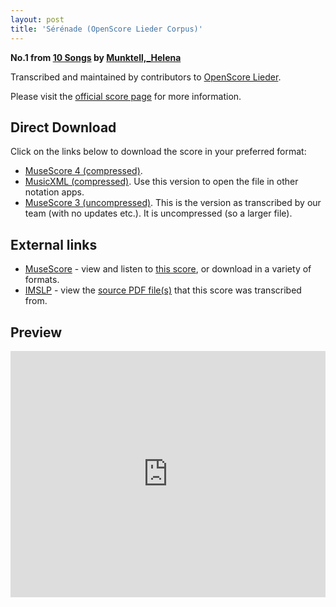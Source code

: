 ```yaml
---
layout: post
title: 'Sérénade (OpenScore Lieder Corpus)'
---
```


__No.1 from [10 Songs](https://fourscoreandmore.org/openscore/lieder/Munktell,_Helena/10_Songs/) by [Munktell,_Helena](https://fourscoreandmore.org/openscore/lieder/Munktell,_Helena)__

Transcribed and maintained by contributors to [OpenScore Lieder].

Please visit the [official score page] for more information.

[official score page]: https://musescore.com/openscore-lieder-corpus/scores/6654094
[OpenScore Lieder]: https://musescore.com/openscore-lieder-corpus

## Direct Download

Click on the links below to download the score in your preferred format:
- [MuseScore 4 (compressed)](https://fourscoreandmore.org/openscore/lieder/Munktell,_Helena/10_Songs/01_S%C3%A9r%C3%A9nade.mscz).
- [MusicXML (compressed)](https://fourscoreandmore.org/openscore/lieder/Munktell,_Helena/10_Songs/01_S%C3%A9r%C3%A9nade.mxl). Use this version to open the file in other notation apps.
- [MuseScore 3 (uncompressed)](https://raw.githubusercontent.com/OpenScore/Lieder/refs/heads/main/scores/Munktell,_Helena/10_Songs/01_S%C3%A9r%C3%A9nade/lc6654094.mscx). This is the version as transcribed by our team (with no updates etc.). It is uncompressed (so a larger file).

## External links

- [MuseScore] - view and listen to [this score][MuseScore], or download in a variety of formats.
- [IMSLP] - view the [source PDF file(s)][IMSLP] that this score was transcribed from.

[MuseScore]: https://musescore.com/score/6654094
[IMSLP]: https://imslp.org/wiki/Special:ReverseLookup/434307

## Preview

<iframe width="100%" height="394" src="https://musescore.com/openscore-lieder-corpus/scores/6654094/embed" frameborder="0" allowfullscreen allow="autoplay; fullscreen"></iframe>
